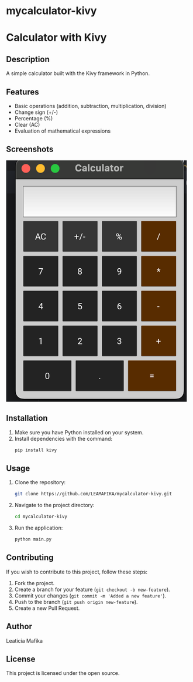 # mycalculator-kivy
# Calculator with Kivy

## Description
A simple calculator built with the Kivy framework in Python.

## Features
- Basic operations (addition, subtraction, multiplication, division)
- Change sign (+/-)
- Percentage (%)
- Clear (AC)
- Evaluation of mathematical expressions

## Screenshots
![image.png](image.png)
## Installation
1. Make sure you have Python installed on your system.
2. Install dependencies with the command:
    ```bash
    pip install kivy
    ```

## Usage
1. Clone the repository:
    ```bash
    git clone https://github.com/LEAMAFIKA/mycalculator-kivy.git
    ```

2. Navigate to the project directory:
    ```bash
    cd mycalculator-kivy
    ```

3. Run the application:
    ```bash
    python main.py
    ```

## Contributing
If you wish to contribute to this project, follow these steps:
1. Fork the project.
2. Create a branch for your feature (`git checkout -b new-feature`).
3. Commit your changes (`git commit -m 'Added a new feature'`).
4. Push to the branch (`git push origin new-feature`).
5. Create a new Pull Request.

## Author
Leaticia Mafika

## License
This project is licensed under the open source.